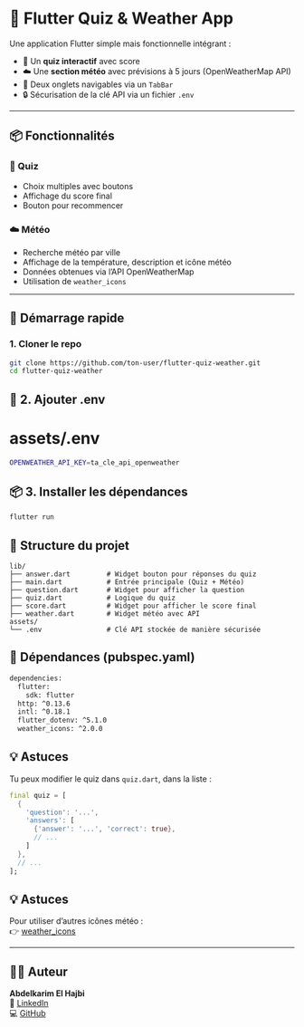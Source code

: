# 📱 Flutter Quiz & Weather App

Une application Flutter simple mais fonctionnelle intégrant :
- 🧠 Un **quiz interactif** avec score
- ☁️ Une **section météo** avec prévisions à 5 jours (OpenWeatherMap API)
- 🧪 Deux onglets navigables via un `TabBar`
- 🔒 Sécurisation de la clé API via un fichier `.env`

---


## 📦 Fonctionnalités

### 🧠 Quiz
- Choix multiples avec boutons
- Affichage du score final
- Bouton pour recommencer

### ☁️ Météo
- Recherche météo par ville
- Affichage de la température, description et icône météo
- Données obtenues via l’API OpenWeatherMap
- Utilisation de `weather_icons`

---

## 🚀 Démarrage rapide

### 1. Cloner le repo

```bash
git clone https://github.com/ton-user/flutter-quiz-weather.git
cd flutter-quiz-weather
```
## 📁 2. Ajouter .env
# assets/.env
```bash
OPENWEATHER_API_KEY=ta_cle_api_openweather
```
## 📦 3. Installer les dépendances
```bash
flutter run
```

## 📂 Structure du projet
```
lib/
├── answer.dart         # Widget bouton pour réponses du quiz
├── main.dart           # Entrée principale (Quiz + Météo)
├── question.dart       # Widget pour afficher la question
├── quiz.dart           # Logique du quiz
├── score.dart          # Widget pour afficher le score final
├── weather.dart        # Widget météo avec API
assets/
└── .env                # Clé API stockée de manière sécurisée

```
## 🔧 Dépendances (pubspec.yaml)
```bash
dependencies:
  flutter:
    sdk: flutter
  http: ^0.13.6
  intl: ^0.18.1
  flutter_dotenv: ^5.1.0
  weather_icons: ^2.0.0
```
## 💡 Astuces

Tu peux modifier le quiz dans `quiz.dart`, dans la liste :

```dart
final quiz = [
  {
    'question': '...',
    'answers': [
      {'answer': '...', 'correct': true},
      // ...
    ]
  },
  // ...
];
```
## 💡 Astuces

Pour utiliser d’autres icônes météo :  
👉 [weather_icons](https://pub.dev/packages/weather_icons)

---

## 👨‍💻 Auteur

**Abdelkarim El Hajbi**  
🔗 [LinkedIn](https://www.linkedin.com/in/abdelkarim-el-hajbi)  
💻 [GitHub](https://github.com/AbdelkarimElHajbi)
